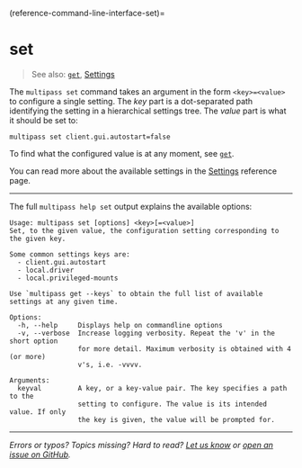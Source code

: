 (reference-command-line-interface-set)=
# set

> See also: [`get`](/reference/command-line-interface/get), [Settings](/reference/settings/index)

The `multipass set` command takes an argument in the form `<key>=<value>` to configure a single setting. The *key* part is a dot-separated path identifying the setting in a hierarchical settings tree. The *value* part is what it should be set to:

```{code-block} text
multipass set client.gui.autostart=false
```

To find what the configured value is at any moment, see [`get`](/reference/command-line-interface/get).

You can read more about the available settings in the [Settings](/reference/settings/index) reference page.

---

The full `multipass help set` output explains the available options:

```{code-block} text
Usage: multipass set [options] <key>[=<value>]
Set, to the given value, the configuration setting corresponding to the given key.

Some common settings keys are:
  - client.gui.autostart
  - local.driver
  - local.privileged-mounts

Use `multipass get --keys` to obtain the full list of available settings at any given time.

Options:
  -h, --help     Displays help on commandline options
  -v, --verbose  Increase logging verbosity. Repeat the 'v' in the short option
                 for more detail. Maximum verbosity is obtained with 4 (or more)
                 v's, i.e. -vvvv.

Arguments:
  keyval         A key, or a key-value pair. The key specifies a path to the
                 setting to configure. The value is its intended value. If only
                 the key is given, the value will be prompted for.
```

---

*Errors or typos? Topics missing? Hard to read? <a href="https://docs.google.com/forms/d/e/1FAIpQLSd0XZDU9sbOCiljceh3rO_rkp6vazy2ZsIWgx4gsvl_Sec4Ig/viewform?usp=pp_url&entry.317501128=https://canonical.com/multipass/docs/set-command" target="_blank">Let us know</a> or <a href="https://github.com/canonical/multipass/issues/new/choose" target="_blank">open an issue on GitHub</a>.*

